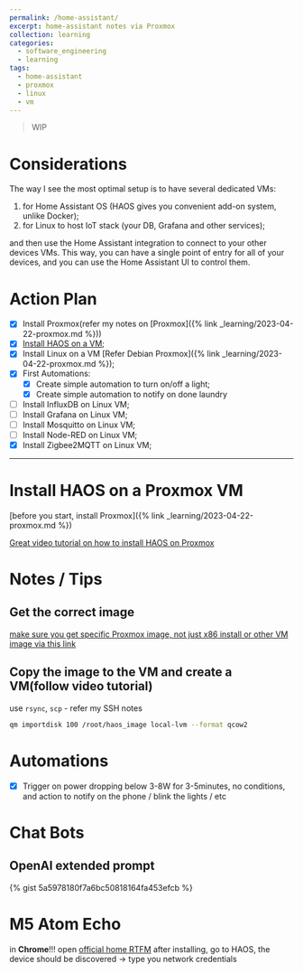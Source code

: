 ```yaml
---
permalink: /home-assistant/
excerpt: home-assistant notes via Proxmox
collection: learning
categories:
  - software_engineering
  - learning
tags:
  - home-assistant
  - proxmox
  - linux
  - vm
---
```


> WIP

# Considerations

The way I see the most optimal setup is to have several dedicated VMs:

1. for Home Assistant OS (HAOS gives you convenient add-on system, unlike Docker);
1. for Linux to host IoT stack (your DB, Grafana and other services);

and then use the Home Assistant integration to connect to your other devices VMs. This way, you can have a single point of entry for all of your devices, and you can use the Home Assistant UI to control them.

# Action Plan

- [x] Install Proxmox(refer my notes on [Proxmox]({% link _learning/2023-04-22-proxmox.md %}))
- [x] [Install HAOS on a VM](#install-haos);
- [x] Install Linux on a VM [Refer Debian Proxmox]({% link _learning/2023-04-22-proxmox.md %});
- [x] First Automations:
  - [x] Create simple automation to turn on/off a light;
  - [x] Create simple automation to notify on done laundry
- [ ] Install InfluxDB on Linux VM;
- [ ] Install Grafana on Linux VM;
- [ ] Install Mosquitto on Linux VM;
- [ ] Install Node-RED on Linux VM;
- [x] Install Zigbee2MQTT on Linux VM;

---

# Install HAOS on a Proxmox VM

[before you start, install Proxmox]({% link _learning/2023-04-22-proxmox.md %})

[Great video tutorial on how to install HAOS on Proxmox](https://www.youtube.com/watch?app=desktop&v=1Un4zJJWUTE)

# Notes / Tips

## Get the correct image

[make sure you get specific Proxmox image, not just x86 install or other VM image via this link](https://www.home-assistant.io/installation/alternative)

## Copy the image to the VM and create a VM(follow video tutorial)

use `rsync`, `scp` - refer my SSH notes

```sh
qm importdisk 100 /root/haos_image local-lvm --format qcow2
```

# Automations

- [x] Trigger on power dropping below 3-8W for 3-5minutes, no conditions, and action to notify on the phone / blink the lights / etc

# Chat Bots

## OpenAI extended prompt

{% gist 5a5978180f7a6bc50818164fa453efcb %}


# M5 Atom Echo

in **Chrome**!!! open [official home RTFM](https://www.home-assistant.io/voice_control/thirteen-usd-voice-remote/#to-delete-the-atom-echo-configuration-from-esphome)
after installing, go to HAOS, the device should be discovered -> type you network credentials 